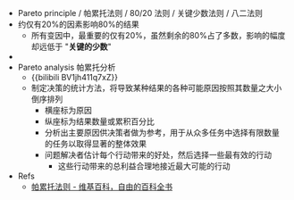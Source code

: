 - Pareto principle / 帕累托法则 / 80/20 法则 / 关键少数法则 / 八二法则
- 约仅有20%的因素影响80%的结果
  - 所有变因中，最重要的仅有20%，虽然剩余的80%占了多数，影响的幅度却远低于 "**关键的少数**"
-
- Pareto analysis 帕累托分析
  - {{bilibili BV1jh411q7xZ}}
  - 制定决策的统计方法，将导致某种结果的各种可能原因按照其数量之大小倒序排列
    - 横座标为原因
    - 纵座标为结果数量或累积百分比
    - 分析出主要原因供决策者做为参考，用于从众多任务中选择有限数量的任务以取得显著的整体效果
    - 问题解决者估计每个行动带来的好处，然后选择一些最有效的行动
      - 这些行动带来的总利益合理地接近最大可能的行动
- Refs
  - [帕累托法则 - 维基百科，自由的百科全书](https://zh.wikipedia.org/zh-cn/%E5%B8%95%E7%B4%AF%E6%89%98%E6%B3%95%E5%88%99)